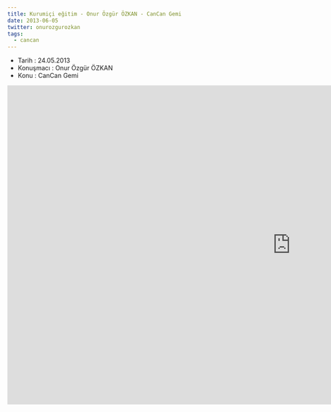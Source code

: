 ```yaml
---
title: Kurumiçi eğitim - Onur Özgür ÖZKAN - CanCan Gemi
date: 2013-06-05
twitter: onurozgurozkan
tags:
  - cancan
---
```


*   Tarih : 24.05.2013
*   Konuşmacı : Onur Özgür ÖZKAN
*   Konu : CanCan Gemi

<iframe width="1280" height="720" src="http://www.youtube.com/embed/ox7mrGrwGgQ" frameborder="0" allowfullscreen></iframe>


